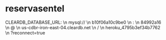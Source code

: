 # reservasentel


CLEARDB_DATABASE_URL:  \n
mysql:// \n
b10f06a10c9be0 \n
: \n
84992a16 \n
@ \n
us-cdbr-iron-east-04.cleardb.net \n
/ \n
heroku_4795b3ef34b7762 \n
?reconnect=true
